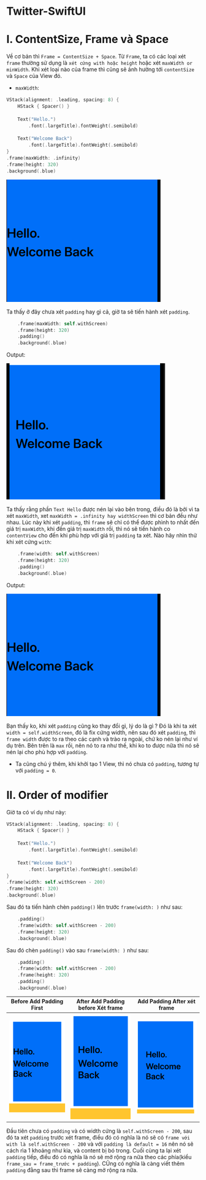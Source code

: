 # Twitter-SwiftUI

# I. ContentSize, Frame và Space

Về cơ bản thì `Frame = ContentSize + Space`. Từ `Frame`, ta có các loại xét `frame` thường sử dụng là `xét cứng with hoặc height` hoặc xét `maxWidth or minWidth`. Khi xét loại nào của frame thì cũng sẽ ảnh hưởng tới `contentSize` và `Space` của View đó.

- `maxWidth`:

```swift
VStack(alignment: .leading, spacing: 8) {
    HStack { Spacer() }
    
    Text("Hello.")
        .font(.largeTitle).fontWeight(.semibold)
    
    Text("Welcome Back")
        .font(.largeTitle).fontWeight(.semibold)
}
.frame(maxWidth: .infinity)
.frame(height: 320)
.background(.blue)
```

![](Images/maxWidth1.png)

Ta thấy ở đây chưa xét `padding` hay gì cả, giờ ta sẽ tiến hành xét `padding`.

```swift
    .frame(maxWidth: self.withScreen)
    .frame(height: 320)
    .padding()
    .background(.blue)
```

Output:

![](Images/maxwith_infi.png)

Ta thấy rằng phần `Text Hello` được nén lại vào bên trong, điều đó là bởi vì ta xét `maxWidth`, xet `maxWidth = .infinity hay widthScreen` thì cơ bản đều như nhau. Lúc này khi xét `padding`, thì `frame` sẽ chỉ có thể được phình to nhất đến giá trị `maxWidth`, khi đến giá trị `maxWidth` rồi, thì nó sẽ tiến hành co `contentView` cho đến khi phù hợp với giá trị `padding` ta xét. Nào hãy nhìn thử khi xét cứng `with`:

```swift
    .frame(width: self.withScreen)
    .frame(height: 320)
    .padding()
    .background(.blue)
```

Output:

![](Images/maxWidth1.png)

Bạn thấy ko, khi xét `padding` cũng ko thay đổi gì, lý do là gì ? Đó là khi ta xét `width = self.widthScreen`, đó là fix cứng width, nên sau đó xét `padding`, thì `frame width` được to ra theo các cạnh và trào ra ngoài, chứ ko nén lại như ví dụ trên. Bên trên là `max` rồi, nên nó to ra như thế, khi ko to được nữa thì nó sẽ nén lại cho phù hợp với `padding`.

- Ta cũng chú ý thêm, khi khởi tạo 1 View, thì nó chưa có `padding`, tương tự với `padding = 0`.

# II. Order of modifier

Giờ ta có ví dụ như này:

```swift
VStack(alignment: .leading, spacing: 8) {
    HStack { Spacer() }
    
    Text("Hello.")
        .font(.largeTitle).fontWeight(.semibold)
    
    Text("Welcome Back")
        .font(.largeTitle).fontWeight(.semibold)
}
.frame(width: self.withScreen - 200)
.frame(height: 320)
.background(.blue)
```

Sau đó ta tiến hành chèn `padding()` lên trước `frame(width: )` như sau:

```swift
    .padding()
    .frame(width: self.withScreen - 200)
    .frame(height: 320)
    .background(.blue)
```

Sau đó chèn `padding()` vào sau `frame(width: )` như sau:

```swift
    .padding()
    .frame(width: self.withScreen - 200)
    .frame(height: 320)
    .padding()
    .background(.blue)
```

| Before Add Padding First | After Add Padding before Xét frame | Add Padding After xét frame 
| :--------: | :--------: | :--------: | 
|  ![](Images/befor_first.png) | ![](Images/after_first.png) | ![](Images/after_2.png) |

Đầu tiên chưa có `padding` và có width cứng là `self.withScreen - 200`, sau đó ta xét `padding` trước xét frame, điều đó có nghĩa là nó sẽ có `frame với with là self.withScreen - 200` và với `padding là default = 16` nên nó sẽ cách rìa 1 khoảng như kia, và content bị bó trong. Cuối cùng ta lại xét `padding` tiếp, điều đó có nghĩa là nó sẽ mở rộng ra nữa theo các phía(kiểu `frame_sau = frame_trước + padding`). CŨng có nghĩa là càng viết thêm `padding` đằng sau thì frame sẽ càng mở rộng ra nữa. 